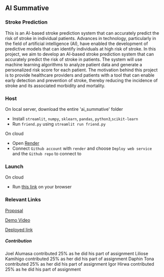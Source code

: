## AI Summative

### Stroke Prediction 

This is an AI-based stroke prediction system that can accurately predict the risk of stroke in individual patients.
Advances in technology, particularly in the field of artificial intelligence (AI), have enabled the development of predictive models that can identify individuals at high risk of stroke. 
In this project, we aim to develop an AI-based stroke prediction system that can accurately predict the risk of stroke in patients. 
The system will use machine learning algorithms to analyze patient data and generate a personalized risk score for each patient. 
The motivation behind this project is to provide healthcare providers and patients with a tool that can enable early detection and prevention of stroke, 
thereby reducing the incidence of stroke and its associated morbidity and mortality.

### Host

On local server, download the entire 'ai_summative' folder
- Install `streamlit`, `numpy`, `sklearn`, `pandas`, `python3`,`scikit-learn`
- Run `friend.py` using `streamlit run friend.py`

On cloud
- Open [Render](https://render.com/)
- Connect `Github account` with `render` and choose `Deploy web service` and the `Github repo` to connect to

### Launch

On cloud
- Run [this link](https://stroke-prediction-app-3.onrender.com/) on your browser

### Relevant Links
[Proposal](https://docs.google.com/document/d/1Z1JjY_s2-tkXhquh4eQgQ-4XZ_V9GXtZne9bm77-hVA/edit)

[Demo Video](https://www.loom.com/share/a9bcf61e261e4a6eb7fce2643fccec77)

[Deployed link](https://stroke-prediction-app-3.onrender.com/)


##### Contribution
Joel Alumasa contributed 25% as he did his part of assignment
Liliose Kamihigo contributed 25% as her did his part of assignment
Daphin Tona contributed 25% as her did his part of assignment
Igor Hirwa contributed 25% as he did his part of assignment
